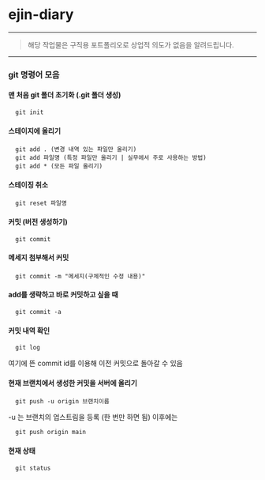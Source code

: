 # ejin-diary

------------------------

> 해당 작업물은 구직용 포트폴리오로 상업적 의도가 없음을 알려드립니다.

------------------------

### git 명령어 모음

#### 맨 처음 git 폴더 초기화 (.git 폴더 생성)
```
  git init 
```

#### 스테이지에 올리기
```
  git add . (변경 내역 있는 파일만 올리기)
  git add 파일명 (특정 파일만 올리기 | 실무에서 주로 사용하는 방법)
  git add * (모든 파일 올리기)
```

#### 스테이징 취소
```
  git reset 파일명
```

#### 커밋 (버전 생성하기)
```
  git commit
```
#### 메세지 첨부해서 커밋
```
  git commit -m "메세지(구체적인 수정 내용)"
```
#### add를 생략하고 바로 커밋하고 싶을 때 
```
  git commit -a
```

#### 커밋 내역 확인
```
  git log 
```
여기에 뜬 commit id를 이용해 이전 커밋으로 돌아갈 수 있음 

#### 현재 브랜치에서 생성한 커밋을 서버에 올리기 
```
  git push -u origin 브랜치이름
```
-u 는 브랜치의 업스트림을 등록 (한 번만 하면 됨) 이후에는 
```
  git push origin main
```

#### 현재 상태
```
  git status
```